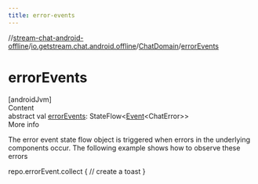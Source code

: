 ```yaml
---
title: error-events
---
```

//[stream-chat-android-offline](../../../index.md)/[io.getstream.chat.android.offline](../index.md)/[ChatDomain](index.md)/[errorEvents](errorEvents.md)



# errorEvents  
[androidJvm]  
Content  
abstract val [errorEvents](errorEvents.md): StateFlow&lt;[Event](../../io.getstream.chat.android.offline.utils/Event/index.md)&lt;ChatError&gt;&gt;  
More info  


The error event state flow object is triggered when errors in the underlying components occur. The following example shows how to observe these errors



repo.errorEvent.collect {     // create a toast }

  



